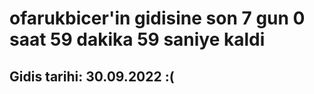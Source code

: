 # ofarukbicer'in gidisine son 7 gun 0 saat 59 dakika 59 saniye kaldi

## Gidis tarihi: 30.09.2022 :(